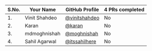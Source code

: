 | S.No. | Your Name  | GitHub Profile  | 4 PRs completed |
|---|---|---|---|
| 1.  | Vinit Shahdeo  | [@vinitshahdeo](https://github.com/vinitshahdeo/)  | No |
| 2.  | Karan  | [@karan](https://github.com/karan/)  | No |
| 3.  | mdmoghnishah  | [@moghnishah](https://github.com/mdmoghnishah)  | No |
| 4.  | Sahil Agarwal  | [@itssahilhere](https://github.com/itssahilhere) | No |
